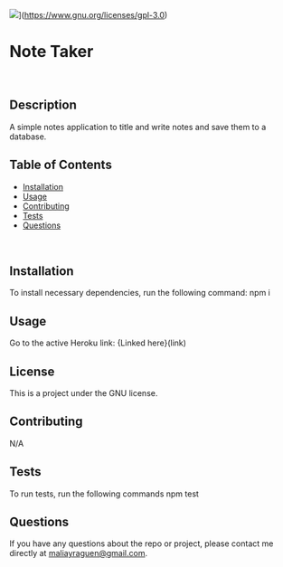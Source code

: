 
  ![](https://img.shields.io/badge/License-GPLv3-blue.svg)](https://www.gnu.org/licenses/gpl-3.0)
  <br>

  # Note Taker
  <br>

  ## Description
  A simple notes application to title and write notes and save them to a database.
  <br>
  
  ## Table of Contents
  * [Installation](#installation)
  * [Usage](#usage)
  * [Contributing](#contributing)
  * [Tests](#tests)
  * [Questions](#questions)
  <br>
  
  ## Installation
  To install necessary dependencies, run the following command:
  npm i
  <br>
  
  ## Usage
 Go to the active Heroku link: {Linked here}(link) 
  <br>
  
  ## License
  This is a project under the GNU license.
  <br>
  
  ## Contributing
  N/A
  <br>

  ## Tests
  To run tests, run the following commands
  npm test
  <br>
  
  ## Questions
  If you have any questions about the repo or project, please contact me directly at maliayraguen@gmail.com.

